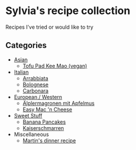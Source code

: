 # Sylvia's recipe collection
Recipes I've tried or would like to try

## Categories

- [Asian](asian/)
  - [Tofu Pad Kee Mao (vegan)](asian/tofu-pad-kee-mao.md)
- [Italian](italian/)
  - [Arrabbiata](italian/arrabbiata.md)
  - [Bolognese](italian/bolognese-ragu.md)
  - [Carbonara](italian/carbonara.md)
- [European / Western](european-western/)
  - [Älplermagronen mit Apfelmus](european-western/aelplermagronen-mit-apfelmus.md)
  - [Easy Mac 'n Cheese](european-western/easy-mac-n-cheese.md)
- [Sweet Stuff](sweet-stuff/)
  - [Banana Pancakes](sweet-stuff/banana-pancakes.md)
  - [Kaiserschmarren](sweet-stuff/kaiserschmarren.md)
- Miscellaneous
  - [Martin's dinner recipe](dinner-recipe.md)

